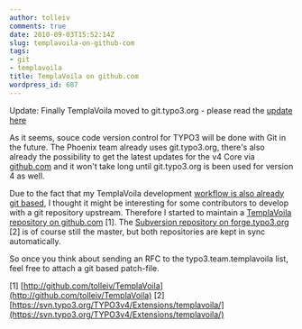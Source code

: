 ```yaml
---
author: tolleiv
comments: true
date: 2010-09-03T15:52:14Z
slug: templavoila-on-github-com
tags:
- git
- templavoila
title: TemplaVoila on github.com
wordpress_id: 687
---
```


> 
Update: Finally TemplaVoila moved to git.typo3.org  - please read the [update here](http://blog.tolleiv.de/2012/01/templavoila-1-6-x/)




As it seems, souce code version control for TYPO3 will be done with Git in the future. The Phoenix team already uses git.typo3.org, there's also already the possibility to get the latest updates for the v4 Core via [github.com](http://github.com/typo3/typo3v4core) and it won't take long until git.typo3.org is been used for version 4 as well.
	
Due to the fact that my TemplaVoila development [workflow is also already git based](http://blog.tolleiv.de/2010/06/git-svn-for-typo3-extension-development/), I thought it might be interesting for some contributors to develop with a git repository upstream. Therefore I started to maintain a [TemplaVoila repository on github.com](http://github.com/tolleiv/TemplaVoila) [1]. The [Subversion repository on forge.typo3.org](https://svn.typo3.org/TYPO3v4/Extensions/templavoila/) [2] is of course still the master, but both repositories are kept in sync automatically.
	
So once you think about sending an RFC to the typo3.team.templavoila list, feel free to attach a git based patch-file.

[1] [http://github.com/tolleiv/TemplaVoila](http://github.com/tolleiv/TemplaVoila)
[2] [https://svn.typo3.org/TYPO3v4/Extensions/templavoila/](https://svn.typo3.org/TYPO3v4/Extensions/templavoila/)
